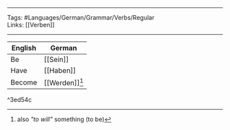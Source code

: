 ___
Tags: #Languages/German/Grammar/Verbs/Regular  
Links: [[Verben]]
___
English | German
------------ | ------------
Be | [[Sein]]
Have | [[Haben]]
Become | [[Werden]][^1]

^3ed54c

[^1]: also _"to will"_ something (to be)